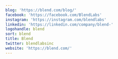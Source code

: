 ```yaml
---
blog: 'https://blend.com/blog/'
facebook: 'https://facebook.com/BlendLabs'
instagram: 'https://instagram.com/blendlabs'
linkedin: 'https://linkedin.com/company/blend-'
logohandle: blend
sort: blend
title: Blend
twitter: blendlabsinc
website: 'https://blend.com/'
---
```


